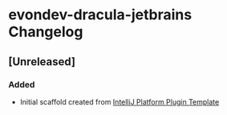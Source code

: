 <!-- Keep a Changelog guide -> https://keepachangelog.com -->

# evondev-dracula-jetbrains Changelog

## [Unreleased]
### Added
- Initial scaffold created from [IntelliJ Platform Plugin Template](https://github.com/JetBrains/intellij-platform-plugin-template)
